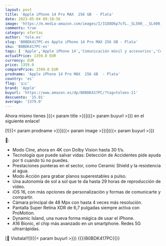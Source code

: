 ```yaml
---
layout: post
title: 'Apple iPhone 14 Pro MAX  256 GB  - Plata'
date: 2023-05-04 09:18:56
image: 'https://m.media-amazon.com/images/I/31O8D6p7sfL._SL500_._SL400_.jpg'
comments: true
category: ofertas
author: 'tole.es'
slug: 'B0BDK417PC-es Apple iPhone 14 Pro MAX 256 GB - Plata'
sku: 'B0BDK417PC-es'
tags: [ 'Apple','Apple iPhone 14','Comunicación móvil y accesorios','Custom Stores','Electrónica','Móviles','Móviles y smartphones libres','Self Service','Special Features Stores','apple','iPhone','iphone','partition_000','partition_015','🇪🇸', ]
actualPrice: 1359.0 EUR
currency: EUR
price: 1359.0
comparePrice: 1599.0 EUR
prodname: 'Apple iPhone 14 Pro MAX  256 GB  - Plata'
country: 'es'
flag: '🇪🇸'
brand: 'Apple'
buyurl: 'https://www.amazon.es/dp/B0BDK417PC/?tag=tolees-21'
descuento: '15.01'
average: '1379.0'
---
```


Ahora mismo tienes [{{< param title >}}]({{< param buyurl >}}) en el siguiente enlace!

[![{{< param prodname >}}]({{< param image >}})]({{< param buyurl >}})

🔎:

- Modo Cine, ahora en 4K con Dolby Vision hasta 30 f/s.
- Tecnología que puede salvar vidas: Detección de Accidentes pide ayuda por ti cuando tú no puedes.
- Prestaciones punteras en el sector, como Ceramic Shield y la resistencia al agua.
- Modo Acción para grabar planos superestables a pulso.
- Una autonomía de sol a sol que te da hasta 29 horas de reproducción de vídeo.
- iOS 16, con más opciones de personalización y formas de comunicarte y compartir.
- Cámara principal de 48 Mpx con hasta 4 veces más resolución.
- Pantalla Super Retina XDR de 6,7 pulgadas siempre activa con ProMotion.
- Dynamic Island, una nueva forma mágica de usar el iPhone.
- A16 Bionic, el chip más avanzado en un smartphone. Redes 5G ultrarrápidas.

[🛒 Visítala!!!]({{< param buyurl >}})
{{<world>}}B0BDK417PC{{</world>}}
